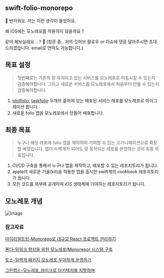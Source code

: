 ## swift-folio-monorepo
👋 반가워요. 저는 이런 생각이 들었어요.

왜 iOS에는 모노레포를 적용하지 않을까요 ? 

같이 해보실래요 .. ? 💍 (청혼 중.. 저의 깃허브 팔로우 or 이슈에 댓글 달아주시면 초대 드리겠습니다. email로 연락도 가능합니다.)

## 목표 설정
> 첫번째로는 기존의 잘 유지되고 있는 서비스를 모노레포로 이동시킬 수 있는지 검증해야합니다. 그리고 새로운 서비스를 모노레포에서 처음부터 만들 수 있는지 검증해야합니다.

1. [plotfolio](https://github.com/SeoBukMyeonOk/swift-plotfolio), [taskfolio](https://github.com/SW-Maestro-OSS/swift-taskfolio) 두개의 흩어져 있는 배포된 서비스 레포를 모노레포로 마이그레이션 합니다.
1. 새로운 folio 앱을 모노레포에서 만들어 배포합니다.

## 최종 목표
> 누구나 해당 레포에 folio 앱을 제작하여 기여할 수 있는 오가니제이션으로 확장할 예정입니다. 앱이 수백개가 되어도 잘 동작되는 레포를 운영하는 것이 최종 목표입니다.

1. CI/CD 구축을 통해서 누구나 앱을 제작하고, 배포할 수 있는 레포지토리가 됩니다.
2. apple의 새로운 기술(kit)을 적용한 앱을 출시한 swift계의 cookbook 레포지토리가 됩니다.
3. 모든 코드를 외부에 공개하여 iOS 생태계에 기여하는 레포지토리가 됩니다.

## 모노레포 개념
![image](https://github.com/folio-world/swift-folio-monorepo/assets/77970826/6708a088-0ed2-4d7d-b11c-fbb8b82da928)

### 참고자료
[마이리얼트립-Monorepo로 대규모 React 프로젝트 관리하기](https://medium.com/myrealtrip-product/monorepo%EB%A1%9C-%EB%8C%80%EA%B7%9C%EB%AA%A8-react-%ED%94%84%EB%A1%9C%EC%A0%9D%ED%8A%B8-%EA%B4%80%EB%A6%AC%ED%95%98%EA%B8%B0-d12b65340306)

[콴다-팀워크 향상을 위한 모노레포(Monorepo) 시스템 구축](https://blog.mathpresso.com/%ED%8C%80%EC%9B%8C%ED%81%AC-%ED%96%A5%EC%83%81%EC%9D%84-%EC%9C%84%ED%95%9C-%EB%AA%A8%EB%85%B8%EB%A0%88%ED%8F%AC-monorepo-%EC%8B%9C%EC%8A%A4%ED%85%9C-%EA%B5%AC%EC%B6%95-3ae1b0112f1b)

[토스-일백개 패키지 모노레포 우아하게 운영하기](https://www.youtube.com/watch?v=Ix9gxqKOatY&ab_channel=FEConfKorea)

[그린랩스-모노레포_마이크로 아키텍처를 지향하며](https://www.youtube.com/watch?v=CsbBuE_MF2U&ab_channel=%EA%B7%B8%EB%A6%B0%EB%9E%A9%EC%8A%A4)
